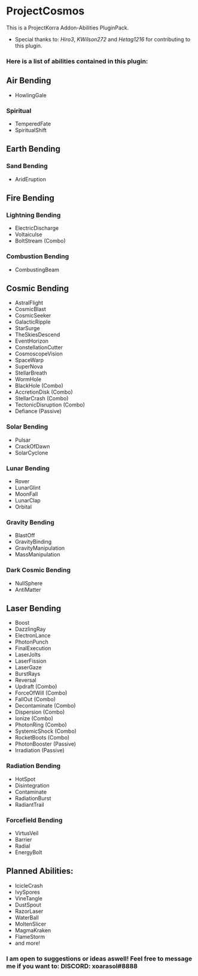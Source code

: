 # ProjectCosmos
This is a ProjectKorra Addon-Abilities PluginPack.
- Special thanks to: _Hiro3_, _KWilson272_ and _Hetag1216_ for contributing to this plugin.
### Here is a list of abilities contained in this plugin:

## Air Bending
- HowlingGale
### Spiritual
- TemperedFate
- SpiritualShift

## Earth Bending
### Sand Bending
- AridEruption

## Fire Bending
### Lightning Bending
- ElectricDischarge
- Voltaiculse
- BoltStream (Combo)
### Combustion Bending
- CombustingBeam

## Cosmic Bending
- AstralFlight
- CosmicBlast
- CosmicSeeker
- GalacticRipple
- StarSurge
- TheSkiesDescend
- EventHorizon
- ConstellationCutter
- CosmoscopeVision
- SpaceWarp
- SuperNova
- StellarBreath
- WormHole
- BlackHole (Combo)
- AccretionDisk (Combo)
- StellarCrash (Combo)
- TectonicDisruption (Combo)
- Defiance (Passive)
### Solar Bending
- Pulsar
- CrackOfDawn
- SolarCyclone
### Lunar Bending
- Rover
- LunarGlint
- MoonFall
- LunarClap
- Orbital
### Gravity Bending
- BlastOff
- GravityBinding
- GravityManipulation
- MassManipulation
### Dark Cosmic Bending
- NullSphere
- AntiMatter

## Laser Bending
- Boost
- DazzlingRay
- ElectronLance
- PhotonPunch
- FinalExecution
- LaserJolts
- LaserFission
- LaserGaze
- BurstRays
- Reversal
- Updraft (Combo)
- ForceOfWill (Combo)
- FallOut (Combo)
- Decontaminate (Combo)
- Dispersion (Combo)
- Ionize (Combo)
- PhotonRing (Combo)
- SystemicShock (Combo)
- RocketBoots (Combo)
- PhotonBooster (Passive)
- Irradiation (Passive)
### Radiation Bending
- HotSpot
- Disintegration
- Contaminate
- RadiationBurst
- RadiantTrail
### Forcefield Bending
- VirtusVeil
- Barrier
- Radial
- EnergyBolt

## Planned Abilities:
- IcicleCrash
- IvySpores
- VineTangle
- DustSpout
- RazorLaser 
- WaterBall
- MoltenSlicer
- MagmaKraken
- FlameStorm
- and more!

### I am open to suggestions or ideas aswell! Feel free to message me if you want to: DISCORD: xoarasol#8888
